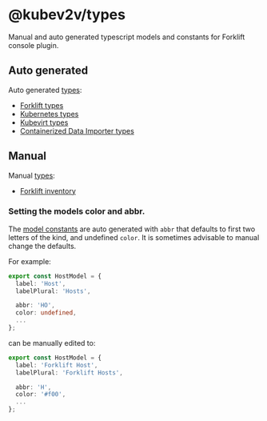 # @kubev2v/types

Manual and auto generated typescript models and constants for Forklift console plugin.

## Auto generated

Auto generated [types](/src/generated):

  - [Forklift types](/src/generated/forklift)
  - [Kubernetes types](/src/generated/kubernetes)
  - [Kubevirt types](/src/generated/kubevirt)
  - [Containerized Data Importer types](/src/generated/containerized-data-importer)

## Manual

Manual [types](/src/types):

  - [Forklift inventory](/src/types)

### Setting the models color and abbr.

The [model constants](src/generated/forklift/constants) are auto generated with `abbr` that defaults to first two letters of the kind, and undefined `color`.
It is sometimes advisable to manual change the defaults.

For example:

``` ts
export const HostModel = {
  label: 'Host',
  labelPlural: 'Hosts',

  abbr: 'HO',
  color: undefined,
  ...
};
```
can be manually edited to:

``` ts
export const HostModel = {
  label: 'Forklift Host',
  labelPlural: 'Forklift Hosts',

  abbr: 'H',
  color: '#f00',
  ...
};
```
